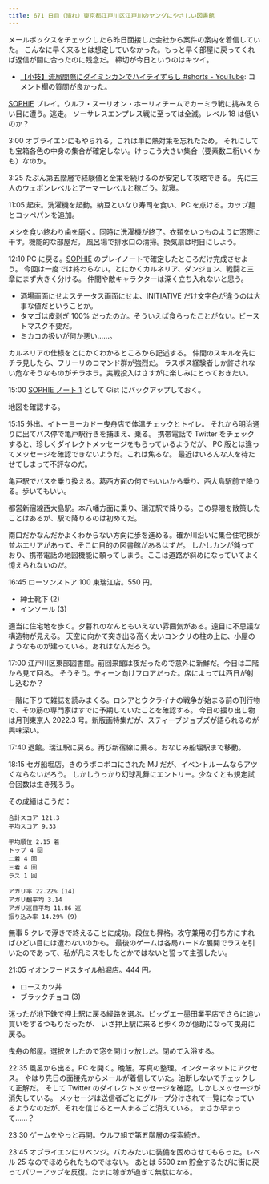 ```yaml
---
title: 671 日目（晴れ）東京都江戸川区江戸川のヤングにやさしい図書館
---
```


メールボックスをチェックしたら昨日面接した会社から案件の案内を着信していた。
こんなに早く来るとは想定していなかった。もっと早く部屋に戻ってくれば返信が間に合ったのに残念だ。
締切が今日というのはキツイ。

* [【小技】流局間際にダイミンカンでハイテイずらし &#x23;shorts - YouTube](https://www.youtube.com/watch?v=lslBWErGKAc):
  コメント欄の質問が良かった。

[SOPHIE][dtp22] プレイ。ウルフ・スーリオン・ホーリィチームでカーミラ戦に挑みえらい目に遭う。逃走。
ソーサレスエンプレス戦に至っては全滅。レベル 18 は低いのか？

3:00 オブライエンにもやられる。これは単に熱対策を忘れたため。
それにしても宝箱各色の中身の集合が確定しない。けっこう大きい集合（要素数二桁いくかも）なのか。

3:25 たぶん第五階層で経験値と金策を続けるのが安定して攻略できる。
先に三人のウェポンレベルとアーマーレベルと稼ごう。就寝。

11:05 起床。洗濯機を起動。納豆といなり寿司を食い、PC を点ける。カップ麺とコッペパンを追加。

メシを食い終わり歯を磨く。同時に洗濯機が終了。衣類をいつものように窓際に干す。機能的な部屋だ。
風呂場で排水口の清掃。換気扇は明日にしよう。

12:10 PC に戻る。[SOPHIE][dtp22] のプレイノートで確定したところだけ完成させよう。
今回は一度では終わらない。とにかくカルネリア、ダンジョン、戦闘と三章にまず大きく分ける。
仲間や敵キャラクターは深く立ち入れないと思う。

* 酒場画面にせよステータス画面にせよ、INITIATIVE だけ文字色が違うのは大事な値だということか。
* タマゴは皮剥ぎ 100% だったのか。そういえば食らったことがない。ビーストマスク不要だ。
* ミカコの扱いが何か悪い……。

カルネリアの仕様をとにかくわかるところから記述する。
仲間のスキルを先にチラ見したら、フリーリのコマンド群が強烈だ。
ラスボス経験者しか許されない危なそうなものがチラホラ。実戦投入はさすがに楽しみにとっておきたい。

15:00 [SOPHIE ノート 1](https://gist.github.com/showa-yojyo/27694123585d53c0c35b5578dfd4afef) として Gist にバックアップしておく。

地図を確認する。

15:15 外出。イトーヨーカドー曳舟店で体温チェックとトイレ。
それから明治通りに出てバス停で亀戸駅行きを捕まえ、乗る。
携帯電話で Twitter をチェックすると、珍しくダイレクトメッセージをもらっているようだが、
PC 版とは違ってメッセージを確認できないようだ。これは焦るな。
最近はいろんな人を待たせてしまって不評なのだ。

亀戸駅でバスを乗り換える。葛西方面の何でもいいから乗り、西大島駅前で降りる。歩いてもいい。

都営新宿線西大島駅。本八幡方面に乗り、瑞江駅で降りる。この界隈を散策したことはあるが、駅で降りるのは初めてだ。

南口だかなんだかよくわからない方向に歩を進める。確か川沿いに集合住宅棟が並ぶエリアがあって、そこに目的の図書館があるはずだ。
しかしカンが鈍っており、携帯電話の地図機能に頼ってしまう。ここは道路が斜めになっていてよく憶えられないのだ。

16:45 ローソンストア 100 東瑞江店。550 円。

* 紳士靴下 (2)
* インソール (3)

適当に住宅地を歩く。夕暮れのなんともいえない雰囲気がある。遠目に不思議な構造物が見える。
天空に向かて突き出る高く太いコンクリの柱の上に、小屋のようなものが建っている。あれはなんだろう。

17:00 江戸川区東部図書館。前回来館は夜だったので意外に新鮮だ。今日は二階から見て回る。
そうそう。ティーン向けフロアだった。席によっては西日が射し込むか？

一階に下りて雑誌を読みまくる。ロシアとウクライナの戦争が始まる前の刊行物で、その筋の専門家はすでに予期していたことを確認する。
今日の掘り出し物は月刊東京人 2022.3 号。新版画特集だが、スティーブジョブズが語られるのが興味深い。

17:40 退館。瑞江駅に戻る。再び新宿線に乗る。おなじみ船堀駅まで移動。

18:15 セガ船堀店。きのうボコボコにされた MJ だが、イベントルームならアツくならないだろう。
しかしうっかり幻球乱舞にエントリー。少なくとも規定試合回数は生き残ろう。

その成績はこうだ：

```text
合計スコア 121.3
平均スコア 9.33

平均順位 2.15 着
トップ 4 回
二着 4 回
三着 4 回
ラス 1 回

アガリ率 22.22% (14)
アガリ飜平均 3.14
アガリ巡目平均 11.86 巡
振り込み率 14.29% (9)
```

無事 5 クレで浮きで終えることに成功。段位も昇格。攻守兼用の打ち方にすればひどい目には遭わないのかも。
最後のゲームは各局ハードな展開でラスを引いたのであって、私が凡ミスをしたとかではないと誓って主張したい。

21:05 イオンフードスタイル船堀店。444 円。

* ロースカツ丼
* ブラックチョコ (3)

迷ったが地下鉄で押上駅に戻る経路を選ぶ。ビッグエー墨田業平店でさらに追い買いをするつもりだったが、
いざ押上駅に来ると歩くのが億劫になって曳舟に戻る。

曳舟の部屋。選択をしたので窓を開けッ放しだ。閉めて入浴する。

22:35 風呂から出る。PC を開く。晩飯。写真の整理。インターネットにアクセス。
やはり先日の面接先からメールが着信していた。油断しないでチェックして正解だ。
そして Twitter のダイレクトメッセージを確認。しかしメッセージが消失している。
メッセージは送信者ごとにグループ分けされて一覧になっているようなのだが、それを信じると一人まるごと消えている。
まさか早まって……？

23:30 ゲームをやっと再開。ウルフ組で第五階層の探索続き。

23:45 オブライエンにリベンジ。バカみたいに装備を固めさせてもらった。レベル 25 なのでほめられたものではない。
あとは 5500 zm 貯金するたびに街に戻ってパワーアップを反復。たまに稼ぎが過ぎて無駄になる。

[dtp22]: https://wodifes.net/game/show/469

